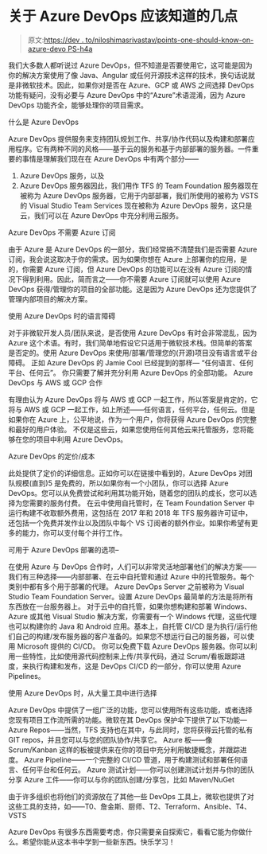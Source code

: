 # 关于 Azure DevOps 应该知道的几点

> 原文:[https://dev . to/niloshimasrivastav/points-one-should-know-on-azure-devo PS-h4a](https://dev.to/niloshimasrivastav/points-one-should-know-about-azure-devops-h4a)

我们大多数人都听说过 Azure DevOps，但不知道是否要使用它，这可能是因为你的解决方案使用了像 Java、Angular 或任何开源技术这样的技术，换句话说就是非微软技术。因此，如果你对是否在 Azure、GCP 或 AWS 之间选择 DevOps 功能有疑问，没有必要与 Azure DevOps 中的“Azure”术语混淆，因为 Azure DevOps 功能齐全，能够处理你的项目需求。

什么是 Azure DevOps

Azure DevOps 提供服务来支持团队规划工作、共享/协作代码以及构建和部署应用程序。它有两种不同的风格——基于云的服务和基于内部部署的服务器。一件重要的事情是理解我们现在在 Azure DevOps 中有两个部分——

1.  Azure DevOps 服务，以及
2.  Azure DevOps 服务器因此，我们用作 TFS 的 Team Foundation 服务器现在被称为 Azure DevOps 服务器，它用于内部部署，我们所使用的被称为 VSTS 的 Visual Studio Team Services 现在被称为 Azure DevOps 服务，这只是云，我们可以在 Azure DevOps 中充分利用云服务。

Azure DevOps 不需要 Azure 订阅

由于 Azure 是 Azure DevOps 的一部分，我们经常搞不清楚我们是否需要 Azure 订阅，我会说这取决于你的需求。因为如果你想在 Azure 上部署你的应用，是的，你需要 Azure 订阅，但 Azure DevOps 的功能可以在没有 Azure 订阅的情况下得到利用。因此，简而言之——你不需要 Azure 订阅就可以使用 Azure DevOps 获得/管理你的项目的全部功能。这是因为 Azure DevOps 还为您提供了管理内部项目的解决方案。

使用 Azure DevOps 时的语言障碍

对于非微软开发人员/团队来说，是否使用 Azure DevOps 有时会非常混乱，因为 Azure 这个术语。有时，我们简单地假设它只适用于微软技术栈。但简单的答案是否定的。使用 Azure DevOps 来使用/部署/管理您的(开源)项目没有语言或平台障碍。
正如 Azure DevOps 的 Jamie Cool 已经提到的那样—
“任何语言、任何平台、任何云”。
你只需要了解并充分利用 Azure DevOps 的全部功能。
Azure DevOps 与 AWS 或 GCP 合作

有理由认为 Azure DevOps 将与 AWS 或 GCP 一起工作，所以答案是肯定的，它将与 AWS 或 GCP 一起工作，如上所述——任何语言，任何平台，任何云。但是如果你在 Azure 上，公平地说，作为一个用户，你将获得 Azure DevOps 的完整和最好的用户体验。
不仅是这些云，如果您使用任何其他云来托管服务，您将能够在您的项目中利用 Azure DevOps。

Azure DevOps 的定价/成本

此处提供了定价的详细信息。正如你可以在链接中看到的，Azure DevOps 对团队规模(直到)5 是免费的，所以如果你有一个小团队，你可以选择 Azure DevOps。您可以从免费尝试和利用其功能开始，随着您的团队的成长，您可以选择为您需要的服务付费。
在云中使用自托管时，在 Team Foundation Server 中运行构建不收取额外费用，这包括在 2017 年和 2018 年 TFS 服务器许可证中，还包括一个免费并发作业以及团队中每个 VS 订阅者的额外作业。如果你希望有更多的能力，你可以支付每个并行工作。

可用于 Azure DevOps 部署的选项–

在使用 Azure 与 DevOps 合作时，人们可以非常灵活地部署他们的解决方案——我们有三种选择——内部部署、在云中自托管和通过 Azure 中的托管服务。每个类别中都有多个用于部署的代理。
Azure DevOps Server 之前被称为 Visual Studio Team Foundation Server。设置 Azure DevOps 最简单的方法是将所有东西放在一台服务器上。
对于云中的自托管，如果你想构建和部署 Windows、Azure 或其他 Visual Studio 解决方案，你需要有一个 Windows 代理，这些代理也可以构建你的 Java 和 Android 应用。基本上，自托管 CI/CD 是为执行/运行他们自己的构建/发布服务器的客户准备的。如果您不想运行自己的服务器，可以使用 Microsoft 提供的 CI/CD。
你可以免费下载 Azure DevOps 服务器。你可以利用一些特性，比如使用源代码控制来上传/共享代码，通过 Scrum/看板跟踪进度，来执行构建和发布，这是 DevOps CI/CD 的一部分，你可以使用 Azure Pipelines。

使用 Azure DevOps 时，从大量工具中进行选择

Azure DevOps 中提供了一组广泛的功能，您可以使用所有这些功能，或者选择您现有项目工作流所需的功能。微软在其 DevOps 保护伞下提供了以下功能—
Azure Repos——当然，TFS 支持也在其中，与此同时，您将获得云托管的私有 GIT repos，并且您可以与您的团队协作/共享它。
Azure 板——像 Scrum/Kanban 这样的板被提供来在你的项目中充分利用敏捷概念，并跟踪进度。
Azure Pipeline——一个完整的 CI/CD 管道，用于构建测试和部署任何语言、任何平台和任何云。
Azure 测试计划——你可以创建测试计划并与你的团队分享
Azure 工件——你可以与你的团队创建/分享包，比如 Maven/NuGet

由于许多组织也将他们的资源放在了其他一些 DevOps 工具上，微软也提供了对这些工具的支持，如——T0、詹金斯、厨师、T2、Terraform、Ansible、T4、VSTS

Azure DevOps 有很多东西需要考虑，你只需要亲自探索它，看看它能为你做什么。希望你能从这本书中学到一些新东西。快乐学习！